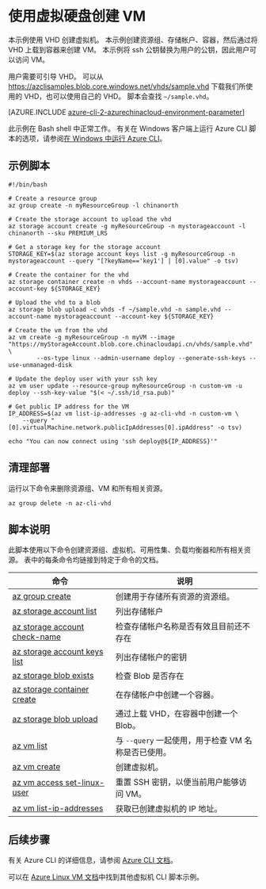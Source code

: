 <properties
    pageTitle="Azure CLI 脚本示例 - 使用 VHD 创建 VM | Azure"
    description="Azure CLI 脚本示例 - 使用虚拟硬盘创建 VM。"
    services="virtual-machines-linux"
    documentationcenter="virtual-machines"
    author="allclark"
    manager="douge"
    editor="tysonn"
    tags="azure-service-management"
    translationtype="Human Translation" />
<tags
    ms.assetid=""
    ms.service="virtual-machines-linux"
    ms.devlang="na"
    ms.topic="article"
    ms.tgt_pltfrm="vm-linux"
    ms.workload="infrastructure"
    ms.date="03/09/2017"
    wacn.date="04/17/2017"
    ms.author="allclark"
    ms.sourcegitcommit="e0e6e13098e42358a7eaf3a810930af750e724dd"
    ms.openlocfilehash="6e0cfe019c966c50481c7a832dd656389a7a914f"
    ms.lasthandoff="04/06/2017" />

# <a name="create-a-vm-with-a-virtual-hard-disk"></a>使用虚拟硬盘创建 VM

本示例使用 VHD 创建虚拟机。
本示例创建资源组、存储帐户、容器，然后通过将 VHD 上载到容器来创建 VM。
本示例将 ssh 公钥替换为用户的公钥，因此用户可以访问 VM。

用户需要可引导 VHD。
可以从 https://azclisamples.blob.core.windows.net/vhds/sample.vhd 下载我们所使用的 VHD，也可以使用自己的 VHD。 脚本会查找 `~/sample.vhd`。

[AZURE.INCLUDE [azure-cli-2-azurechinacloud-environment-parameter](../../includes/azure-cli-2-azurechinacloud-environment-parameter.md)]

此示例在 Bash shell 中正常工作。 有关在 Windows 客户端上运行 Azure CLI 脚本的选项，请参阅[在 Windows 中运行 Azure CLI](/documentation/articles/virtual-machines-windows-cli-options/)。

## <a name="sample-script"></a>示例脚本

    #!/bin/bash

    # Create a resource group
    az group create -n myResourceGroup -l chinanorth

    # Create the storage account to upload the vhd
    az storage account create -g myResourceGroup -n mystorageaccount -l chinanorth --sku PREMIUM_LRS

    # Get a storage key for the storage account
    STORAGE_KEY=$(az storage account keys list -g myResourceGroup -n mystorageaccount --query "[?keyName=='key1'] | [0].value" -o tsv)

    # Create the container for the vhd
    az storage container create -n vhds --account-name mystorageaccount --account-key ${STORAGE_KEY}

    # Upload the vhd to a blob
    az storage blob upload -c vhds -f ~/sample.vhd -n sample.vhd --account-name mystorageaccount --account-key ${STORAGE_KEY}

    # Create the vm from the vhd
    az vm create -g myResourceGroup -n myVM --image "https://myStorageAccount.blob.core.chinacloudapi.cn/vhds/sample.vhd" \
            --os-type linux --admin-username deploy --generate-ssh-keys --use-unmanaged-disk

    # Update the deploy user with your ssh key
    az vm user update --resource-group myResourceGroup -n custom-vm -u deploy --ssh-key-value "$(< ~/.ssh/id_rsa.pub)"

    # Get public IP address for the VM
    IP_ADDRESS=$(az vm list-ip-addresses -g az-cli-vhd -n custom-vm \
        --query "[0].virtualMachine.network.publicIpAddresses[0].ipAddress" -o tsv)

    echo "You can now connect using 'ssh deploy@${IP_ADDRESS}'"

## <a name="clean-up-deployment"></a>清理部署 

运行以下命令来删除资源组、VM 和所有相关资源。

    az group delete -n az-cli-vhd

## <a name="script-explanation"></a>脚本说明

此脚本使用以下命令创建资源组、虚拟机、可用性集、负载均衡器和所有相关资源。 表中的每条命令均链接到特定于命令的文档。

| 命令 | 说明 |
|---|---|
| [az group create](https://docs.microsoft.com/zh-cn/cli/azure/group#create) | 创建用于存储所有资源的资源组。 |
| [az storage account list](https://docs.microsoft.com/zh-cn/cli/azure/storage/account#list) | 列出存储帐户 |
| [az storage account check-name](https://docs.microsoft.com/zh-cn/cli/azure/storage/account#check-name) | 检查存储帐户名称是否有效且目前还不存在 |
| [az storage account keys list](https://docs.microsoft.com/zh-cn/cli/azure/storage/account/keys#list) | 列出存储帐户的密钥 |
| [az storage blob exists](https://docs.microsoft.com/zh-cn/cli/azure/storage/blob#exists) | 检查 Blob 是否存在 |
| [az storage container create](https://docs.microsoft.com/zh-cn/cli/azure/storage/container#create) | 在存储帐户中创建一个容器。 |
| [az storage blob upload](https://docs.microsoft.com/zh-cn/cli/azure/storage/blob#upload) | 通过上载 VHD，在容器中创建一个 Blob。 |
| [az vm list](https://docs.microsoft.com/zh-cn/cli/azure/vm#list) | 与 `--query` 一起使用，用于检查 VM 名称是否已使用。 | 
| [az vm create](https://docs.microsoft.com/zh-cn/cli/azure/vm/availability-set#create) | 创建虚拟机。 |
| [az vm access set-linux-user](https://docs.microsoft.com/zh-cn/cli/azure/vm/access#set-linux-user) | 重置 SSH 密钥，以便当前用户能够访问 VM。 |
| [az vm list-ip-addresses](https://docs.microsoft.com/zh-cn/cli/azure/vm#list-ip-addresses) | 获取已创建虚拟机的 IP 地址。 |

## <a name="next-steps"></a>后续步骤

有关 Azure CLI 的详细信息，请参阅 [Azure CLI 文档](https://docs.microsoft.com/zh-cn/cli/azure/overview)。

可以在 [Azure Linux VM 文档](/documentation/articles/virtual-machines-linux-cli-samples/)中找到其他虚拟机 CLI 脚本示例。